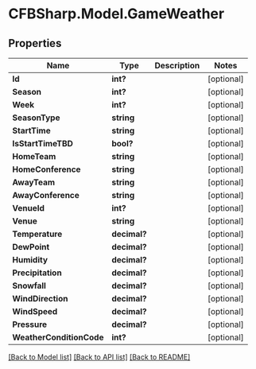 # CFBSharp.Model.GameWeather
## Properties

Name | Type | Description | Notes
------------ | ------------- | ------------- | -------------
**Id** | **int?** |  | [optional] 
**Season** | **int?** |  | [optional] 
**Week** | **int?** |  | [optional] 
**SeasonType** | **string** |  | [optional] 
**StartTime** | **string** |  | [optional] 
**IsStartTimeTBD** | **bool?** |  | [optional] 
**HomeTeam** | **string** |  | [optional] 
**HomeConference** | **string** |  | [optional] 
**AwayTeam** | **string** |  | [optional] 
**AwayConference** | **string** |  | [optional] 
**VenueId** | **int?** |  | [optional] 
**Venue** | **string** |  | [optional] 
**Temperature** | **decimal?** |  | [optional] 
**DewPoint** | **decimal?** |  | [optional] 
**Humidity** | **decimal?** |  | [optional] 
**Precipitation** | **decimal?** |  | [optional] 
**Snowfall** | **decimal?** |  | [optional] 
**WindDirection** | **decimal?** |  | [optional] 
**WindSpeed** | **decimal?** |  | [optional] 
**Pressure** | **decimal?** |  | [optional] 
**WeatherConditionCode** | **int?** |  | [optional] 

[[Back to Model list]](../README.md#documentation-for-models) [[Back to API list]](../README.md#documentation-for-api-endpoints) [[Back to README]](../README.md)


